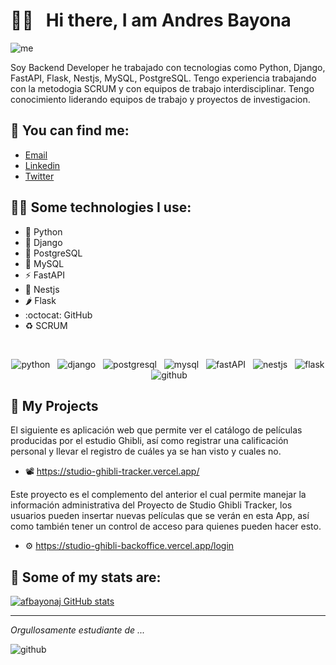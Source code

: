 
# 👋🏻 &nbsp;&nbsp;Hi there, I am Andres Bayona

![me](https://user-images.githubusercontent.com/69485322/188477057-889ba924-1552-4fb9-90d9-aa9d3610de38.png)

Soy Backend Developer he trabajado con tecnologias como Python, Django, FastAPI, Flask, Nestjs, MySQL, PostgreSQL. Tengo experiencia trabajando con la metodogia SCRUM y con equipos de trabajo interdisciplinar. Tengo conocimiento liderando equipos de trabajo y proyectos de investigacion.

## 📌 You can find me:
- <a href="mailto:andres.bayona@outlook.com">Email</a>
- [Linkedin](https://www.linkedin.com/in/afbayonaj/)
- [Twitter](https://twitter.com/afbayonaj)

## 🧑‍💻 Some technologies I use:
- 🐍 Python   
- 🔧 Django  
- 🐘 PostgreSQL  
- 🐬 MySQL  
- ⚡ FastAPI  
- 🦊 Nestjs  
- 🌶️ Flask  
- :octocat: GitHub  
- ♻️ SCRUM  
  
<br/>  
<p align="center">
  <img src="https://img.shields.io/badge/Python-FFD43B?style=for-the-badge&logo=python&logoColor=blue" alt="python" />&nbsp;&nbsp;
  <img src="https://img.shields.io/badge/Django-092E20?style=for-the-badge&logo=django&logoColor=green" alt="django" />&nbsp;&nbsp; 
  <img src="https://img.shields.io/badge/PostgreSQL-316192?style=for-the-badge&logo=postgresql&logoColor=white" alt="postgresql" />&nbsp;&nbsp;
  <img src="https://img.shields.io/badge/MySQL-005C84?style=for-the-badge&logo=mysql&logoColor=white" alt="mysql" />&nbsp;&nbsp;
  <img src="https://img.shields.io/badge/fastapi-109989?style=for-the-badge&logo=FASTAPI&logoColor=white" alt="fastAPI" />&nbsp;&nbsp;
  <img src="https://img.shields.io/badge/nestjs-E0234E?style=for-the-badge&logo=nestjs&logoColor=white" alt="nestjs" />&nbsp;&nbsp;
  <img src="https://img.shields.io/badge/Flask-000000?style=for-the-badge&logo=flask&logoColor=white" alt="flask" />&nbsp;&nbsp;
  <img src="https://img.shields.io/badge/GitHub-100000?style=for-the-badge&logo=github&logoColor=white" alt="github" />&nbsp;&nbsp;
</p>

## 📂 My Projects
El siguiente es aplicación web que permite ver el catálogo de películas producidas por el estudio Ghibli, así como registrar una calificación personal y llevar el registro de cuáles ya se han visto y cuales no.  
- 📽️ https://studio-ghibli-tracker.vercel.app/  

Este proyecto es el complemento del anterior el cual permite manejar la información administrativa del Proyecto de Studio Ghibli Tracker, los usuarios pueden insertar nuevas películas que se verán en esta App,  así como también tener un control de acceso para quienes pueden hacer esto.
- ⚙️ https://studio-ghibli-backoffice.vercel.app/login  
 
## 🧮 Some of my stats are:

[![afbayonaj GitHub stats](https://github-readme-stats.vercel.app/api?username=afbayonaj&show_icons=true&theme=chartreuse-dark)](https://github.com/afbayonaj/github-readme-stats)

___________________________________________________________________________________

_Orgullosamente estudiante de ..._
<p>
<img src="https://img.shields.io/badge/Platzi-98CA3F?style=for-the-badge&logo=platzi&logoColor=white" alt="github" />&nbsp;&nbsp;
</p>

<!--
**afbayonaj/afbayonaj** is a ✨ _special_ ✨ repository because its `README.md` (this file) appears on your GitHub profile.

Here are some ideas to get you started:

- 🔭 I’m currently working on ...
- 🌱 I’m currently learning ...
- 👯 I’m looking to collaborate on ...
- 🤔 I’m looking for help with ...
- 💬 Ask me about ...
- 📫 How to reach me: ...
- 😄 Pronouns: ...
- ⚡ Fun fact: ...
-->
